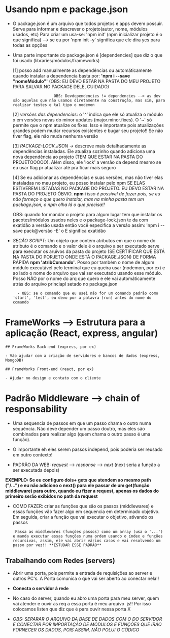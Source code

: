 # Usando npm e package.json

- O package.json é um arquivo que todos projetos e apps devem possuir. Serve para informar e descrever o projeto(autor, nome, módulos usados, etc)
    Para criar um usa-se: 'npm init' (npm inicializar projeto é o que significa) --> se eu por 'npm init -y' significa que ele dira yes para todas as opções

- Uma parte importante do package.json é [dependencies] que diz o que foi usado (libraries/módulos/frameworks)
    
    [1] posso add manualmente as dependências ou automáticamente quando instalar a dependencia basta por: **'npm i --save "nomeMódulo"'** (OBS: EU DEVO ESTAR NA PASTA DO MEU PROJETO PARA SALVAR NO PACKAGE DELE, CUIDADO)

                        OBS: Devdependencies != dependencies --> as dev são aquelas que não usamos diretamente na construção, mas sim, para realizar testes e tal tipo o nodemon
    
    [2] *versões das dependencias*: o '^' indica que ele só atualiza o módulo x em versões novas do minor updates (major.minor.fixes). O '~' só permite que o npm atualize os fixes. Isso e importante pois atualizações grandes podem mudar recursos existentes e bugar seu projeto!! Se não tiver flag, ele não muda nenhuma versão
    
    [3] *PACKAGE-LOCK.JSON* -> descreve mais detalhadamente as dependências instaladas. Ele atualiza sozinho quando adiciona uma nova dependência ao projeto (TEM QUE ESTAR NA PASTA DO PROJETOOOOO). Além disso, ele 'lock' a versão da depend mesmo se eu usar flag pr atualizar até pra ficar mais seguro

    [4] Se eu adicionar as dependências e suas versões, mas não tiver elas instaladas no meu projeto, eu posso instalar pelo npm SE ELAS ESTIVEREM LISTADAS NO PACKAGE DO PROJETO. EU DEVO ESTAR NA PASTA DO PROJETO ÓBVIO. **npm i**
    *isso é possível de fazer pois, se eu não forneço o que quero instalar, mas na minha pasta tem um package.json, o npm olha lá o que precisa!!*

    OBS: quando for mandar o projeto para algum lugar tem que instalar os pacotes/módulos usados neles e o package-lock.json te da com exatidão a versão usada então você especifica a versão assim: 'npm i --save pack@versão -E' o E significa exatidão

- *SEÇÃO SCRIPT*: Um objeto que contém atributos em que o nome do atributo é o comando e o valor dele é o arquivo a ser executado
        serve para executar os aruivos da pasta do projeto (SE CERTIFICAR QUE ESTÁ NA PASTA DO PORJETO ONDE ESTÁ O PACKAGE.JSON) DE FORMA RÁPIDA
        **npm 'atribComando'**. Posso por também o nome de algum módulo executável pelo terminal que eu queira usar (nodemon, por ex) e ao lado o nome do arquivo que vai ser executado usando esse módulo. Posso NÃO por o nome do arq que quero e ele vai automáticamente atrás do arquivo princiapl setado no package.json

        - OBS: se o comando que eu usei não for um comando padrão como 'start', 'test', eu devo por a palavra [run] antes do nome do comando


# FrameWorks --> Estrutura para a aplicação (React, express, angular)

    ## FrameWorks Back-end (express, por ex)

    - Vão ajudar com a criação de servidores e bancos de dados (express, MongoDB)

    ## FrameWorks Front-end (react, por ex)

    - Ajudar no design e contato com o cliente


# Padrão Middleware --> chain of responsability

 - Uma sequencia de passos em que um passo chama o outro numa sequência. Não deve depender um passo doutro, mas eles são combinados para realizar algo (quem chama o outro passo é uma função).

 - O importante eh eles serem passos independ, pois poderia ser reusado em outro contexto!

 - PADRÃO DA WEB: *request* --> *response* --> *next* (next seria a função a ser executada depois)

 **EXEMPLO: Se eu configuro dois+ gets que atendem ao mesmo path ("/...") e eu não adiciono o next() para ele passar de um get(função middleware) para outro, quando eu fizer a request, apenas os dados do primeiro serão exibidos no path da request**

 - COMO FAZER: criar as funções que são os passos (middlewares) e essas funções vão fazer algo em sequencia em determinado objetivo. Em seguida, criar a função que vai executar o objetivo, ativando os passos

        Passa as middlewares (funções passos) como um array (usa o '...') e manda executar essas funções numa ordem usando o índex e funções recursivas, assim, ele vai abrir vários casos e vai resolvendo um passo por vez!! **ESTUDAR ESSE PADRÃO**

## Trabalhando com Redes (servers)

- Abrir uma porta, pois permite a entrada de requisições ao server e outros PC's. A Porta comunica o que vai ser aberto ao conectar nela!!

- **Conecta o servidor à rede**

- No caso do server, quando eu abro uma porta para meu server, quem vai atender e ouvir as req a essa porta é meu arquivo .js!! Por isso colocamos listen que diz que é para ouvir nessa porta X

- *OBS: SEPARAR O ARQUIVO DA BASE DE DADOS COM O DO SERVIDOR E CONECTAR POR IMPORTAÇÃO DE MÓDULOS E FUNÇÕES QUE IRÃO FORNECER OS DADOS, POIS ASSIM, NÃO POLUI O CÓDIGO*

